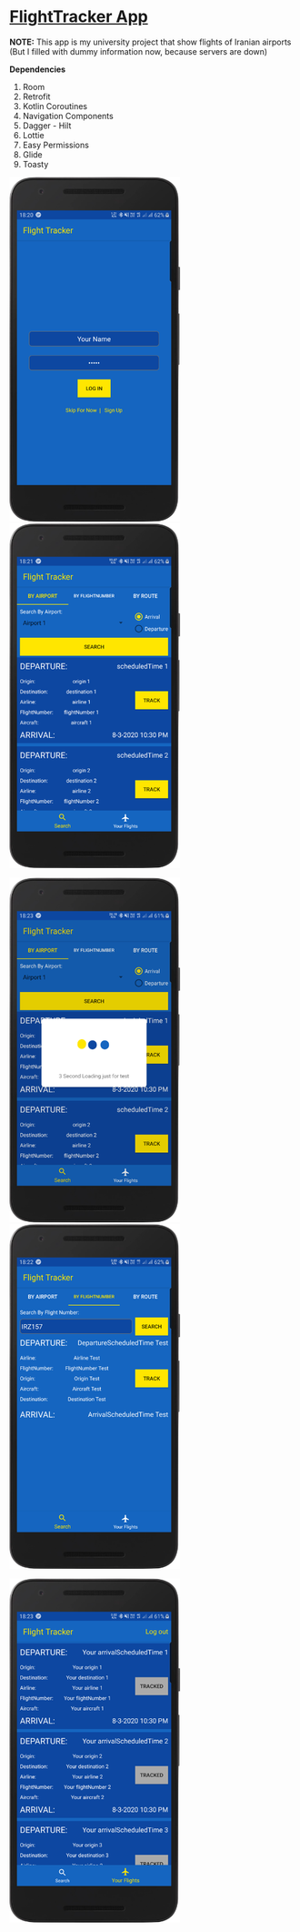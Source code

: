 # [FlightTracker App](https://github.com/amirdaryabak/FlightTracker.git)

**NOTE:** This app is my university project that show flights of Iranian airports (But I filled with dummy information now, because servers are down)

**Dependencies**
1. Room
2. Retrofit
3. Kotlin Coroutines
4. Navigation Components
5. Dagger - Hilt
6. Lottie
7. Easy Permissions
8. Glide
9. Toasty

<img src="/screenshots/login.png" width="300" ><img src="/screenshots/search.png" width="300" >

<img src="/screenshots/loading.png" width="300" ><img src="/screenshots/byflightnumber.png" width="300" >

<img src="/screenshots/userflights.png" width="300" >
